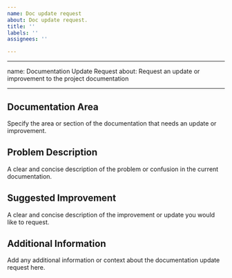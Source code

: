 ```yaml
---
name: Doc update request
about: Doc update request.
title: ''
labels: ''
assignees: ''

---
```


---
name: Documentation Update Request
about: Request an update or improvement to the project documentation

---

## Documentation Area

Specify the area or section of the documentation that needs an update or improvement.

## Problem Description

A clear and concise description of the problem or confusion in the current documentation.

## Suggested Improvement

A clear and concise description of the improvement or update you would like to request.

## Additional Information

Add any additional information or context about the documentation update request here.

